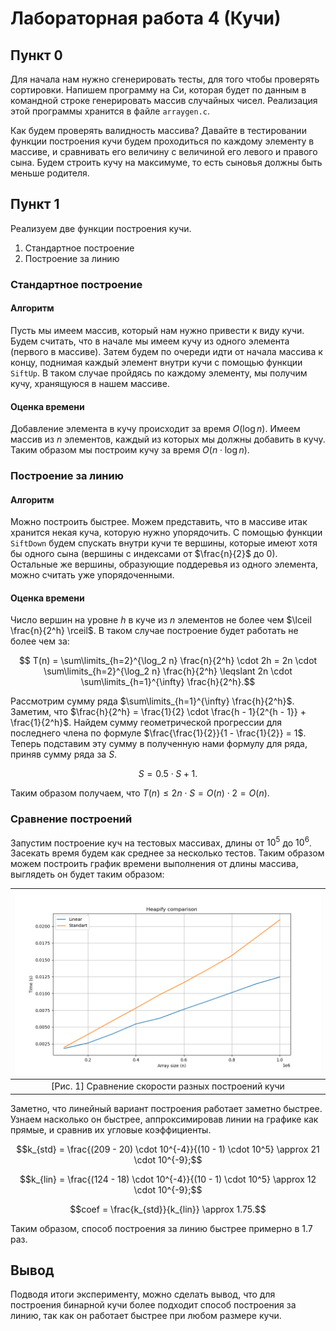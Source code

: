 # Лабораторная работа 4 (Кучи)

## Пункт 0

Для начала нам нужно сгенерировать тесты, для того чтобы проверять сортировки. Напишем программу на Си, которая будет по данным в командной строке генерировать массив случайных чисел. Реализация этой программы хранится в файле ```arraygen.c```.

Как будем проверять валидность массива? Давайте в тестировании функции построения кучи будем проходиться по каждому элементу в массиве, и сравнивать его величину с величиной его левого и правого сына. Будем строить кучу на максимуме, то есть сыновья должны быть меньше родителя.

## Пункт 1

Реализуем две функции построения кучи.

1. Стандартное построение
2. Построение за линию

### Стандартное построение

#### Алгоритм

Пусть мы имеем массив, который нам нужно привести к виду кучи. Будем считать, что в начале мы имеем кучу из одного элемента (первого в массиве). Затем будем по очереди идти от начала массива к концу, поднимая каждый элемент внутри кучи с помощью функции ```SiftUp```. В таком случае пройдясь по каждому элементу, мы получим кучу, хранящуюся в нашем массиве.

#### Оценка времени

Добавление элемента в кучу происходит за время $O(\log{n})$. Имеем массив из $n$ элементов, каждый из которых мы должны добавить в кучу. Таким образом мы построим кучу за время $O(n \cdot \log{n})$.

### Построение за линию

#### Алгоритм

Можно построить быстрее. Можем представить, что в массиве итак хранится некая куча, которую нужно упорядочить. С помощью функции ```SiftDown``` будем спускать внутри кучи те вершины, которые имеют хотя бы одного сына (вершины с индексами от $\frac{n}{2}$ до $0$). Остальные же вершины, образующие поддеревья из одного элемента, можно считать уже упорядоченными.

#### Оценка времени

Число вершин на уровне $h$ в куче из $n$ элементов не более чем $\lceil \frac{n}{2^h} \rceil$. В таком случае построение будет работать не более чем за:

$$ T(n) = \sum\limits_{h=2}^{\log_2 n} \frac{n}{2^h} \cdot 2h = 2n \cdot \sum\limits_{h=2}^{\log_2 n} \frac{h}{2^h} \leqslant 2n \cdot \sum\limits_{h=1}^{\infty} \frac{h}{2^h}.$$


Рассмотрим сумму ряда $\sum\limits_{h=1}^{\infty} \frac{h}{2^h}$. Заметим, что $\frac{h}{2^h} =  \frac{1}{2} \cdot \frac{h - 1}{2^{h - 1}} + \frac{1}{2^h}$. Найдем сумму геометрической прогрессии для последнего члена по формуле $\frac{\frac{1}{2}}{1 - \frac{1}{2}} = 1$. Теперь подставим эту сумму в полученную нами формулу для ряда, приняв сумму ряда за $S$.

$$ S = 0.5 \cdot S + 1.$$

Таким образом получаем, что $T(n) \leqslant 2n \cdot S = O(n) \cdot 2 = O(n)$.

### Сравнение построений

Запустим построение куч на тестовых массивах, длины от $10^5$ до $10^6$. Засекать время будем как среднее за несколько тестов. Таким образом можем построить график времени выполнения от длины массива, выглядеть он будет таким образом:

| ![](pictures/heapify.png) |
|:-------------------------:|
| [Рис. 1] Сравнение скорости разных построений кучи |

Заметно, что линейный вариант построения работает заметно быстрее. Узнаем насколько он быстрее, аппроксимировав линии на графике как прямые, и сравнив их угловые коэффициенты.

$$k_{std} = \frac{(209 - 20) \cdot 10^{-4}}{(10 - 1) \cdot 10^5} \approx 21 \cdot 10^{-9};$$

$$k_{lin} = \frac{(124 - 18) \cdot 10^{-4}}{(10 - 1) \cdot 10^5} \approx 12 \cdot 10^{-9};$$

$$coef = \frac{k_{std}}{k_{lin}} \approx 1.75.$$

Таким образом, способ построения за линию быстрее примерно в 1.7 раз.

## Вывод

Подводя итоги эксперименту, можно сделать вывод, что для построения бинарной кучи более подходит способ построения за линию, так как он работает быстрее при любом размере кучи.
